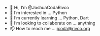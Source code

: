 - 👋 Hi, I’m @JoshuaCodaRivco
- 👀 I’m interested in ... Python
- 🌱 I’m currently learning ... Python, Dart
- 💞️ I’m looking to collaborate on ... anything
- 📫 How to reach me ... jcoda@rivco.org

<!---
JoshuaCodaRivco/JoshuaCodaRivco is a ✨ special ✨ repository because its `README.md` (this file) appears on your GitHub profile.
You can click the Preview link to take a look at your changes.
--->
